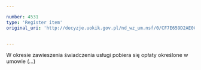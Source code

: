 ```yaml
---

number: 4531
type: 'Register item'
original_uri: 'http://decyzje.uokik.gov.pl/nd_wz_um.nsf/0/CF7E659D2AE0C212C1257B56002AE8A7?OpenDocument'


---
```


W okresie zawieszenia świadczenia usługi pobiera się opłaty określone w umowie (...)
